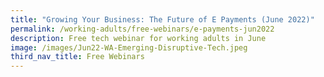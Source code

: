 ```yaml
---
title: "Growing Your Business: The Future of E Payments (June 2022)"
permalink: /working-adults/free-webinars/e-payments-jun2022
description: Free tech webinar for working adults in June
image: /images/Jun22-WA-Emerging-Disruptive-Tech.jpeg
third_nav_title: Free Webinars
---
```


